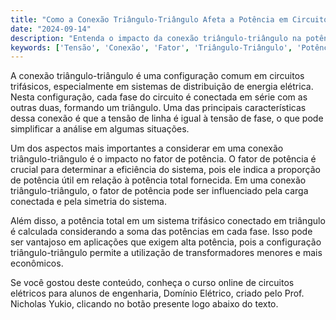 ```yaml
---
title: "Como a Conexão Triângulo-Triângulo Afeta a Potência em Circuitos Trifásicos?"
date: "2024-09-14"
description: "Entenda o impacto da conexão triângulo-triângulo na potência de circuitos trifásicos."
keywords: ['Tensão', 'Conexão', 'Fator', 'Triângulo-Triângulo', 'Potência']
---
```


A conexão triângulo-triângulo é uma configuração comum em circuitos trifásicos, especialmente em sistemas de distribuição de energia elétrica. Nesta configuração, cada fase do circuito é conectada em série com as outras duas, formando um triângulo. Uma das principais características dessa conexão é que a tensão de linha é igual à tensão de fase, o que pode simplificar a análise em algumas situações.

Um dos aspectos mais importantes a considerar em uma conexão triângulo-triângulo é o impacto no fator de potência. O fator de potência é crucial para determinar a eficiência do sistema, pois ele indica a proporção de potência útil em relação à potência total fornecida. Em uma conexão triângulo-triângulo, o fator de potência pode ser influenciado pela carga conectada e pela simetria do sistema.

Além disso, a potência total em um sistema trifásico conectado em triângulo é calculada considerando a soma das potências em cada fase. Isso pode ser vantajoso em aplicações que exigem alta potência, pois a configuração triângulo-triângulo permite a utilização de transformadores menores e mais econômicos.

Se você gostou deste conteúdo, conheça o curso online de circuitos elétricos para alunos de engenharia, Domínio Elétrico, criado pelo Prof. Nicholas Yukio, clicando no botão presente logo abaixo do texto.